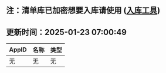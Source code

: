 ## 注：清单库已加密想要入库请使用 ([入库工具](https://github.com/BlankTMing/ManifestAutoUpdate/releases))

## 更新时间：2025-01-23 07:00:49
| AppID | 名称 | 类型  |
| :-------------------- | :----------------------------- | :----------- |
| 无 | 无 | 无 |
